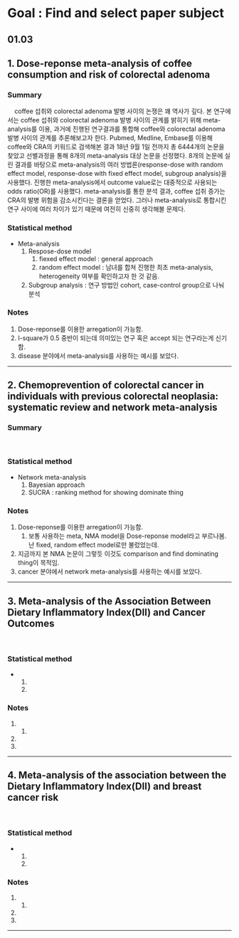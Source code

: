 # Goal : Find and select paper subject 

## 01.03
## 1. Dose-reponse meta-analysis of coffee consumption and risk of colorectal adenoma
### Summary 
&nbsp;&nbsp;&nbsp;&nbsp;coffee 섭취와 colorectal adenoma 발병 사이의 논쟁은 꽤 역사가 깊다. 본 연구에서는 coffee 섭취와 colorectal adenoma 발병 사이의 관계를 밝히기 위해 meta-analysis를 이용, 과거에 진행된 연구결과를 통합해 coffee와 colorectal adenoma 발병 사이의 관계를 추론해보고자 한다. Pubmed, Medline, Embase를 이용해 coffee와 CRA의 키워드로 검색해본 결과 18년 9월 1일 전까지 총 6444개의 논문을 찾았고 선별과정을 통해 8개의 meta-analysis 대상 논문을 선정했다. 8개의 논문에 실린 결과를 바탕으로 meta-analysis의 여러 방법론(response-dose with random effect model, response-dose with fixed effect model, subgroup analysis)을 사용했다. 진행한 meta-analysis에서 outcome value로는 대중적으로 사용되는 odds ratio(OR)를 사용했다. meta-analysis를 통한 분석 결과, coffee 섭취 증가는 CRA의 발병 위험을 감소시킨다는 결론을 얻었다. 그러나 meta-analysis로 통합시킨 연구 사이에 여러 차이가 있기 때문에 여전히 신중히 생각해볼 문제다. 
### Statistical method  
- Meta-analysis   
    1. Respose-dose model 
        1. fiexed effect model : general approach
        1. random effect model : 남녀를 합쳐 진행한 최초 meta-analysis, heterogeneity 여부를 확인하고자 한 것 같음. 
    2. Subgroup analysis : 연구 방법인 cohort, case-control group으로 나눠 분석
### Notes
1. Dose-reponse를 이용한 arregation이 가능함.
2. I-square가 0.5 중반이 되는데 의미있는 연구 혹은 accept 되는 연구라는게 신기함. 
3. disease 분야에서 meta-analysis를 사용하는 예시를 보았다. 
-------------------------------------------------------------------------------
## 2. Chemoprevention of colorectal cancer in individuals with previous colorectal neoplasia: systematic review and network meta-analysis
### Summary 
&nbsp;&nbsp;&nbsp;&nbsp;


### Statistical method  
- Network meta-analysis   
    1. Bayesian approach
    2. SUCRA : ranking method for showing dominate thing
### Notes
1. Dose-reponse를 이용한 arregation이 가능함.
    1. 보통 사용하는 meta, NMA model을 Dose-reponse model라고 부르나봄. 난 fixed, random effect model로만 불렀었는데. 
2. 지금까지 본 NMA 논문이 그렇듯 이것도 comparison and find dominating thing이 목적임.  
3. cancer 분야에서 network meta-analysis를 사용하는 예시를 보았다. 
-------------------------------------------------------------------------------
## 3. Meta-analysis of the Association Between Dietary Inflammatory Index(DII) and Cancer Outcomes
&nbsp;&nbsp;&nbsp;&nbsp;


### Statistical method  
-  
    1.  
    2.  
### Notes
1.  
    1.  
2.  
3.  
-------------------------------------------------------------------------------
## 4. Meta-analysis of the association between the Dietary Inflammatory Index(DII) and breast cancer risk 
&nbsp;&nbsp;&nbsp;&nbsp;


### Statistical method  
-  
    1.  
    2.  
### Notes
1.  
    1.  
2.  
3.  
-------------------------------------------------------------------------------
